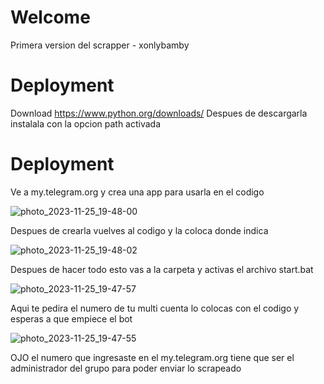 # Welcome

Primera version del scrapper - xonlybamby

# Deployment
Download https://www.python.org/downloads/
Despues de descargarla instalala con la opcion path activada


# Deployment 

Ve a my.telegram.org y crea una app para usarla en el codigo 

 
![photo_2023-11-25_19-48-00](https://github.com/xonlybamby/scrapper-v1/assets/93606292/f238604e-8d94-4324-9fec-e637fd2e17d5)

Despues de crearla vuelves al codigo y la coloca donde indica

![photo_2023-11-25_19-48-02](https://github.com/xonlybamby/scrapper-v1/assets/93606292/2fffdb34-e1ba-4d21-b48e-5d03acf20f11)

Despues de hacer todo esto vas a la carpeta y activas el archivo start.bat 

![photo_2023-11-25_19-47-57](https://github.com/xonlybamby/scrapper-v1/assets/93606292/a494759c-d9f5-4a0a-95fd-50f8fd9c3e4d)

Aqui te pedira el numero de tu multi cuenta lo colocas con el codigo y esperas a que empiece el bot

![photo_2023-11-25_19-47-55](https://github.com/xonlybamby/scrapper-v1/assets/93606292/2607e538-5475-4232-80cd-ad8d829fc839)

 OJO el numero que ingresaste en el my.telegram.org tiene que ser el administrador del grupo para poder enviar lo scrapeado
